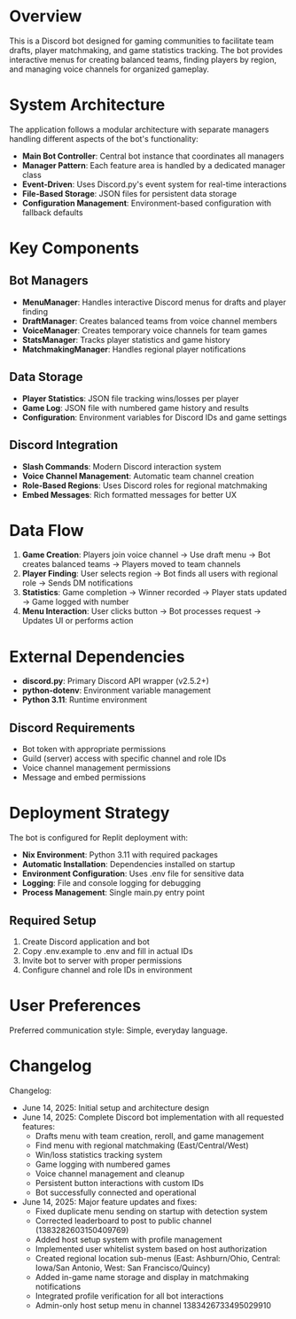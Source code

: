 # Overview

This is a Discord bot designed for gaming communities to facilitate team drafts, player matchmaking, and game statistics tracking. The bot provides interactive menus for creating balanced teams, finding players by region, and managing voice channels for organized gameplay.

# System Architecture

The application follows a modular architecture with separate managers handling different aspects of the bot's functionality:

- **Main Bot Controller**: Central bot instance that coordinates all managers
- **Manager Pattern**: Each feature area is handled by a dedicated manager class
- **Event-Driven**: Uses Discord.py's event system for real-time interactions
- **File-Based Storage**: JSON files for persistent data storage
- **Configuration Management**: Environment-based configuration with fallback defaults

# Key Components

## Bot Managers
- **MenuManager**: Handles interactive Discord menus for drafts and player finding
- **DraftManager**: Creates balanced teams from voice channel members
- **VoiceManager**: Creates temporary voice channels for team games
- **StatsManager**: Tracks player statistics and game history
- **MatchmakingManager**: Handles regional player notifications

## Data Storage
- **Player Statistics**: JSON file tracking wins/losses per player
- **Game Log**: JSON file with numbered game history and results
- **Configuration**: Environment variables for Discord IDs and game settings

## Discord Integration
- **Slash Commands**: Modern Discord interaction system
- **Voice Channel Management**: Automatic team channel creation
- **Role-Based Regions**: Uses Discord roles for regional matchmaking
- **Embed Messages**: Rich formatted messages for better UX

# Data Flow

1. **Game Creation**: Players join voice channel → Use draft menu → Bot creates balanced teams → Players moved to team channels
2. **Player Finding**: User selects region → Bot finds all users with regional role → Sends DM notifications
3. **Statistics**: Game completion → Winner recorded → Player stats updated → Game logged with number
4. **Menu Interaction**: User clicks button → Bot processes request → Updates UI or performs action

# External Dependencies

- **discord.py**: Primary Discord API wrapper (v2.5.2+)
- **python-dotenv**: Environment variable management
- **Python 3.11**: Runtime environment

## Discord Requirements
- Bot token with appropriate permissions
- Guild (server) access with specific channel and role IDs
- Voice channel management permissions
- Message and embed permissions

# Deployment Strategy

The bot is configured for Replit deployment with:
- **Nix Environment**: Python 3.11 with required packages
- **Automatic Installation**: Dependencies installed on startup
- **Environment Configuration**: Uses .env file for sensitive data
- **Logging**: File and console logging for debugging
- **Process Management**: Single main.py entry point

## Required Setup
1. Create Discord application and bot
2. Copy .env.example to .env and fill in actual IDs
3. Invite bot to server with proper permissions
4. Configure channel and role IDs in environment

# User Preferences

Preferred communication style: Simple, everyday language.

# Changelog

Changelog:
- June 14, 2025: Initial setup and architecture design
- June 14, 2025: Complete Discord bot implementation with all requested features:
  - Drafts menu with team creation, reroll, and game management
  - Find menu with regional matchmaking (East/Central/West)
  - Win/loss statistics tracking system
  - Game logging with numbered games
  - Voice channel management and cleanup
  - Persistent button interactions with custom IDs
  - Bot successfully connected and operational
- June 14, 2025: Major feature updates and fixes:
  - Fixed duplicate menu sending on startup with detection system
  - Corrected leaderboard to post to public channel (1383282603150409769)
  - Added host setup system with profile management
  - Implemented user whitelist system based on host authorization
  - Created regional location sub-menus (East: Ashburn/Ohio, Central: Iowa/San Antonio, West: San Francisco/Quincy)
  - Added in-game name storage and display in matchmaking notifications
  - Integrated profile verification for all bot interactions
  - Admin-only host setup menu in channel 1383426733495029910
